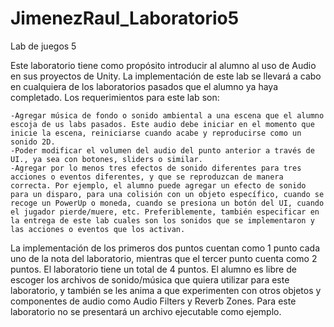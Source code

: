 # JimenezRaul_Laboratorio5
Lab de juegos 5

Este laboratorio tiene como propósito introducir al alumno al uso de Audio en sus proyectos de Unity. La implementación de este lab se llevará a cabo en cualquiera de los laboratorios pasados que el alumno ya haya completado. Los requerimientos para este lab son:

    -Agregar música de fondo o sonido ambiental a una escena que el alumno escoja de us labs pasados. Este audio debe iniciar en el momento que inicie la escena, reiniciarse cuando acabe y reproducirse como un sonido 2D.
    -Poder modificar el volumen del audio del punto anterior a través de UI., ya sea con botones, sliders o similar.
    -Agregar por lo menos tres efectos de sonido diferentes para tres acciones o eventos diferentes, y que se reproduzcan de manera correcta. Por ejemplo, el alumno puede agregar un efecto de sonido para un disparo, para una colisión con un objeto específico, cuando se recoge un PowerUp o moneda, cuando se presiona un botón del UI, cuando el jugador pierde/muere, etc. Preferiblemente, también especificar en la entrega de este lab cuales son los sonidos que se implementaron y las acciones o eventos que los activan.
    
La implementación de los primeros dos puntos cuentan como 1 punto cada uno de la nota del laboratorio, mientras que el tercer punto cuenta como 2 puntos. El laboratorio tiene un total de 4 puntos. El alumno es libre de escoger los archivos de sonido/música que quiera utilizar para este laboratorio, y también se les anima a que experimenten con otros objetos y componentes de audio como Audio Filters y Reverb Zones. Para este laboratorio no se presentará un archivo ejecutable como ejemplo.
